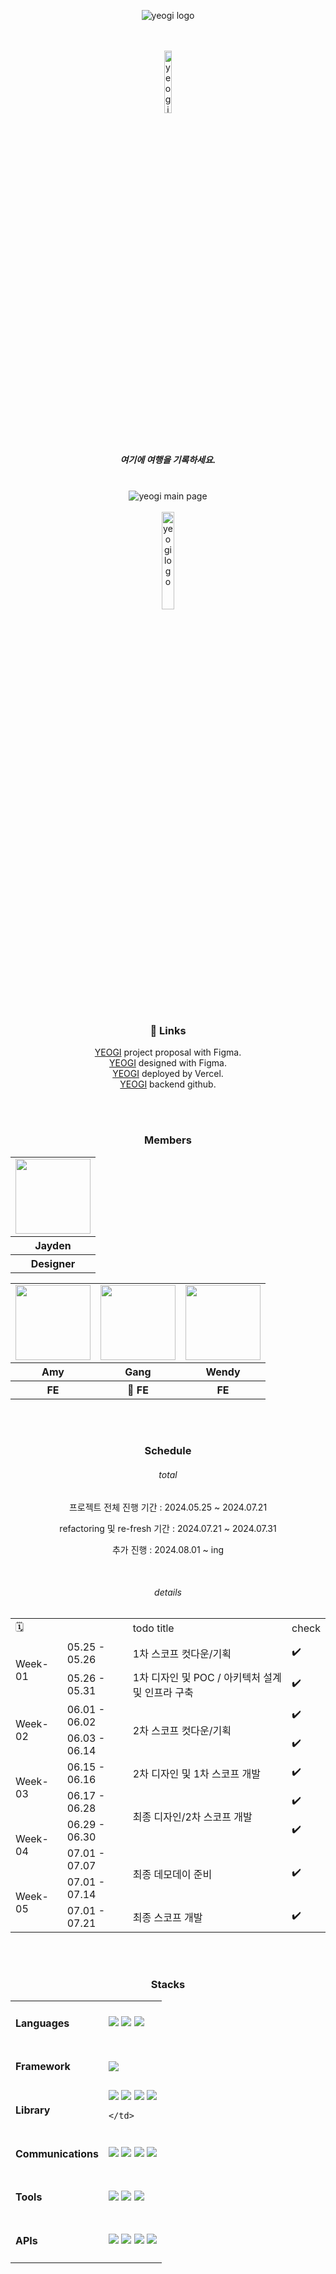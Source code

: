 <div align="center">

<img src="https://github.com/mobi-projects/yeogi-client/assets/134191817/6ce60050-7ab0-44a6-b51d-f87d19485e39" 
alt="yeogi logo" />

<br />
<br />


<img width="16%" src="https://github.com/mobi-projects/yeogi-client/assets/134191817/6a1307e8-9c58-4cda-ad92-a09281d4a95a" alt="yeogi logo" />



<h5>
<strong>여기</strong>에 <strong>여</strong>행을 <strong>기</strong>록하세요.
</h5>

<br />


<div align="center">
  <img src="https://github.com/mobi-projects/yeogi-client/assets/134191817/2e6b2ca4-fa61-48a6-aa07-f9f2a40d25b5" alt="yeogi main page" />
</div>

<br />

<img width="20%" src="https://github.com/mobi-projects/yeogi-client/assets/134191817/507ea1e9-c386-48e0-bbe4-0ab3fb65cf4c" alt="yeogi logo" />     



<br />
<br />



<h3>🔗 Links</h3> 

<a href="https://www.figma.com/design/VoBkptzgv2kOQYvWmfO0ln/%EC%97%AC%EA%B8%B0-%EA%B8%B0%ED%9A%8D%EC%84%9C?node-id=0-1&t=2FSVTDbW9uIsp8ZN-1">YEOGI</a> project proposal with Figma. <br />
<a href="https://www.figma.com/design/TQX56AWMGdAT5DYDpmWKBk/YeoGi?node-id=0-1&t=QT5c3yGsTOHMJmk8-1">YEOGI</a> designed with Figma. <br />
<a href="https://yeogi-client.vercel.app/">YEOGI</a> deployed by Vercel.  <br />
<a href="https://github.com/mobi-projects/yeogi-server">YEOGI</a> backend github.



<br/>
<br/>

<h3>Members</h3>

<table align="center">
  <tr>
    <td>
      <a href="https://www.behance.net/saltkik">
        <img src="https://github.com/mobi-projects/yeogi-client/assets/134191817/a23b2573-f289-4865-9164-6dd4e8894e9e" width="120px" height="120px"/>
      </a>
    </td>
  </tr>
  <tr>
    <th>
       Jayden
    </th>
  </tr>
  <tr>
    <th>
      Designer
    </th>
   
  </tr>
</table>
<table align="center">
  <tr>
    <td>
      <a href="https://github.com/55555-Jyeon">
        <img src="https://github.com/Manners-Maketh-Market/MMM/assets/134191817/b04543f3-6de1-42c1-bd01-92cfd68dcb3f" width="120px" height="120px"/>
      </a>  
    </td>
    <td>
      <a href="https://github.com/ijimlnosk">
        <img src="https://github.com/mobi-projects/yeogi-client/assets/134191817/3c49fb91-37bc-4e51-ac49-53a07fe5a338" width="120px" height="120px"/>
      </a>  
    </td>
    <td>
      <a href="https://github.com/hayoung78">
        <img src="https://github.com/mobi-projects/yeogi-client/assets/134191817/3385ed36-d314-4f90-bcc2-682abd11da61" width="120px" height="120px"/>
      </a>  
    </td>
  </tr>
  <tr>
    <th>
      Amy
    </th>
    <th>
      Gang
    </th>
    <th>
      Wendy
    </th>
  </tr>
  <tr>
    <th>
       FE
    </th>
    <th>
       👑 FE
    </th>
    <th>
       FE
    </th>
  </tr>
</table>


<br />
<br />

<h3>Schedule</h3> 


<h6>total</h6> 
<p>프로젝트 전체 진행 기간 : 2024.05.25 ~ 2024.07.21</p>
<p>refactoring 및 re-fresh 기간 : 2024.07.21 ~ 2024.07.31</p>
<p>추가 진행 : 2024.08.01 ~ ing</p>

<br />

<h6>details</h6> 

<table>
  <tr>
    <td colspan="2"> 🗓️ </td>
    <td>todo title</td>
    <td>check</td>
  </tr>
  <tr>
    <td rowspan="2">Week-01</td>
    <td>05.25 - 05.26 </td>
    <td>1차 스코프 컷다운/기획</td>
    <td>✔️</td>
  </tr>
  <tr>
    <td>05.26 - 05.31 </td>
    <td>1차 디자인 및 POC / 아키텍처 설계 및 인프라 구축</td>
    <td>✔️</td>
  </tr>
  <tr>
    <td rowspan="2">Week-02</td>
    <td>06.01 - 06.02 </td>
    <td rowspan="2">2차 스코프 컷다운/기획</td>
    <td>✔️</td>
  </tr>
  <tr>
    <td>06.03 - 06.14 </td>
    <td>✔️</td>
  </tr>
  <tr>
    <td rowspan="2">Week-03</td>
    <td>06.15 - 06.16 </td>
    <td>2차 디자인  및 1차 스코프 개발</td>
    <td>✔️</td>
  </tr>
  <tr>
    <td>06.17 - 06.28 </td>
    <td rowspan="2">최종 디자인/2차 스코프 개발</td>
    <td>✔️</td>
  </tr>
  <tr>
    <td rowspan="2">Week-04</td>
    <td>06.29 - 06.30 </td>
    <td>✔️</td>
  </tr>
  <tr>
    <td>07.01 - 07.07 </td>
    <td rowspan="2">최종 데모데이 준비</td>
    <td rowspan="2">✔️</td>
  </tr>
  <tr>
    <td rowspan="2">Week-05</td>
    <td>07.01 - 07.14</td>
  </tr>
  <tr>
    <td>07.01 - 07.21</td>
    <td>최종 스코프 개발</td>
    <td>✔️</td>
  </tr>
</table>
</body>

<br/>
<br/>


<h3>Stacks</h3>

<table>
  <tr>
    <td><h4>Languages</h4></td>
    <td>
      <img src="https://img.shields.io/badge/HTML5-E34F26?style=flat-square&logo=html5&logoColor=white">
      <img src="https://img.shields.io/badge/CSS3-1572B6?style=flat-square&logo=css3&logoColor=white">
      <img src="https://img.shields.io/badge/TypeScript-3178C6?style=flat-square&logo=typescript&logoColor=white">
    </td>
  </tr>
  <tr>
    <td><h4>Framework</h4></td>
    <td>
      <img src="https://img.shields.io/badge/next.js-000?style=flat-square&logo=next.js&logoColor=white">
    </td>
  </tr>
  <tr>
    <td><h4>Library</h4></td>
    <td>
      <img src="https://img.shields.io/badge/nextUI-000?style=flat-square&logo=nextui&logoColor=white">
      <img src="https://img.shields.io/badge/tailwindcss-06B6D4?style=flat-square&logo=tailwindcss&logoColor=white">
      <img src="https://img.shields.io/badge/zod-3E67B1?style=flat-square&logo=zod&logoColor=white">
      <img src="https://img.shields.io/badge/reactquery-FF4154?style=flat-square&logo=reactquery&logoColor=white">
      
    </td>
  </tr>
  <tr>
    <td><h4>Communications</h4></td>
    <td>
      <img src="https://img.shields.io/badge/GitHub-000000?style=flat-square&logo=github&logoColor=white">
      <img src="https://img.shields.io/badge/discord-5865F2?style=flat-square&logo=discord&logoColor=white">
      <img src="https://img.shields.io/badge/jira-0052CC?style=flat-square&logo=jira&logoColor=white">
      <img src="https://img.shields.io/badge/notion-000000?style=flat-square&logo=notion&logoColor=white">
  </tr>
  <tr>
    <td><h4>Tools</h4></td>
    <td>
      <img src="https://img.shields.io/badge/figma-F24E1E?style=flat-square&logo=figma&logoColor=white"> 
      <img src="https://img.shields.io/badge/Visual%20Studio%20Code-007ACC?style=flat-square&logo=Visual%20Studio%20Code&logoColor=white">
      <img src="https://img.shields.io/badge/NPM-CB3837?style=flat-square&logo=npm&logoColor=white">
    </td>
  </tr>
  <tr>
    <td><h4>APIs</h4></td>
    <td>
      <img src="https://img.shields.io/badge/kakao-FFCD00?style=flat-square&logo=kakao&logoColor=white"> 
      <img src="https://img.shields.io/badge/naver-03C75A?style=flat-square&logo=naver&logoColor=white"> 
      <img src="https://img.shields.io/badge/google-4285F4?style=flat-square&logo=google&logoColor=white"> 
      <img src="https://img.shields.io/badge/googlemaps-4285F4?style=flat-square&logo=googlemaps&logoColor=white"> 
    </td>
  </tr>
</table>




<br/>
<br/>
